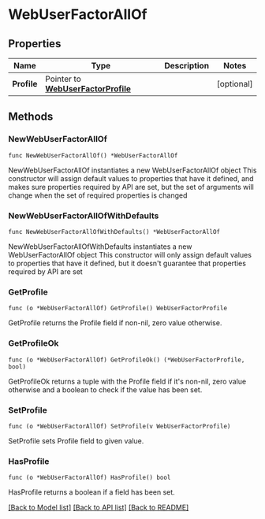 # WebUserFactorAllOf

## Properties

Name | Type | Description | Notes
------------ | ------------- | ------------- | -------------
**Profile** | Pointer to [**WebUserFactorProfile**](WebUserFactorProfile.md) |  | [optional] 

## Methods

### NewWebUserFactorAllOf

`func NewWebUserFactorAllOf() *WebUserFactorAllOf`

NewWebUserFactorAllOf instantiates a new WebUserFactorAllOf object
This constructor will assign default values to properties that have it defined,
and makes sure properties required by API are set, but the set of arguments
will change when the set of required properties is changed

### NewWebUserFactorAllOfWithDefaults

`func NewWebUserFactorAllOfWithDefaults() *WebUserFactorAllOf`

NewWebUserFactorAllOfWithDefaults instantiates a new WebUserFactorAllOf object
This constructor will only assign default values to properties that have it defined,
but it doesn't guarantee that properties required by API are set

### GetProfile

`func (o *WebUserFactorAllOf) GetProfile() WebUserFactorProfile`

GetProfile returns the Profile field if non-nil, zero value otherwise.

### GetProfileOk

`func (o *WebUserFactorAllOf) GetProfileOk() (*WebUserFactorProfile, bool)`

GetProfileOk returns a tuple with the Profile field if it's non-nil, zero value otherwise
and a boolean to check if the value has been set.

### SetProfile

`func (o *WebUserFactorAllOf) SetProfile(v WebUserFactorProfile)`

SetProfile sets Profile field to given value.

### HasProfile

`func (o *WebUserFactorAllOf) HasProfile() bool`

HasProfile returns a boolean if a field has been set.


[[Back to Model list]](../README.md#documentation-for-models) [[Back to API list]](../README.md#documentation-for-api-endpoints) [[Back to README]](../README.md)


